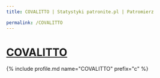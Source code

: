 ```yaml
---
title: COVALITTO | Statystyki patronite.pl | Patromierz

permalink: /COVALITTO
---
```


# [COVALITTO](https://patronite.pl/COVALITTO)

{% include profile.md name="COVALITTO" prefix="c" %}
